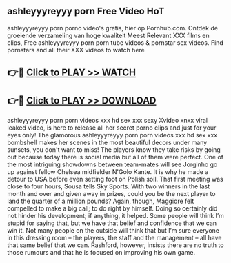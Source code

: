 ## ashleyyyreyyy porn Free Video HoT 

ashleyyyreyyy porn porno video's gratis, hier op Pornhub.com. Ontdek de groeiende verzameling van hoge kwaliteit Meest Relevant XXX films en clips,
Free ashleyyyreyyy porn porn tube videos & pornstar sex videos. Find pornstars and all their XXX videos to watch here


## 👉🔴 [Click to PLAY >> WATCH](http://us.freeplayer.one?title=ashleyyyreyyy_porn&ref=16D)

## 👉🔴 [Click to PLAY >> DOWNLOAD](http://us.freeplayer.one?title=ashleyyyreyyy_porn&ref=16D)


ashleyyyreyyy porn porn videos xxx hd sex xxx sexy Xvideo xnxx viral leaked video, is here to release all her secret porno clips and just for your eyes only! The glamorous ashleyyyreyyy porn porn videos xxx hd sex xxx bombshell makes her scenes in the most beautiful decors under many sunsets, you don't want to miss! The players know they take risks by going out because today there is social media but all of them were perfect. One of the most intriguing showdowns between team-mates will see Jorginho go up against fellow Chelsea midfielder N'Golo Kante. It is why he made a detour to USA before even setting foot on Polish soil. That first meeting was close to four hours, Sousa tells Sky Sports. With two winners in the last month and over and given away in prizes, could you be the next player to land the quarter of a million pounds? Again, though, Maggiore felt compelled to make a big call; to do right by himself. Doing so certainly did not hinder his development; if anything, it helped. Some people will think I’m stupid for saying that, but we have that belief and confidence that we can win it. Not many people on the outside will think that but I’m sure everyone in this dressing room – the players, the staff and the management – all have that same belief that we can. Rashford, however, insists there are no truth to those rumours and that he is focused on improving his own game.